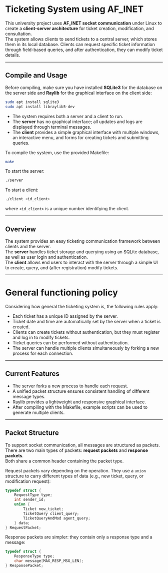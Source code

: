 # Ticketing System using AF_INET

This university project uses **AF_INET socket communication** under Linux to create a **client-server architecture** for ticket creation, modification, and consultation.  
The system allows clients to send tickets to a central server, which stores them in its local database. Clients can request specific ticket information through field-based queries, and after authentication, they can modify ticket details.  

---

## Compile and Usage

Before compiling, make sure you have installed **SQLite3** for the database on the server side and **Raylib** for the graphical interface on the client side:

```bash
sudo apt install sqlite3
sudo apt install libraylib5-dev
```

- The system requires both a server and a client to run.  
- The **server** has no graphical interface; all updates and logs are displayed through terminal messages.  
- The **client** provides a simple graphical interface with multiple windows, an interactive menu, and forms for creating tickets and submitting queries.  

To compile the system, use the provided Makefile:

```bash
make
```

To start the server:

```bash
./server
```

To start a client:

```bash
./client <id_client>
```

where `<id_client>` is a unique number identifying the client.  

---

## Overview

The system provides an easy ticketing communication framework between clients and the server.  
The **server** handles ticket storage and querying using an SQLite database, as well as user login and authentication.  
The **client** allows end users to interact with the server through a simple UI to create, query, and (after registration) modify tickets.  

---

# General functioning policy

Considering how general the ticketing system is, the following rules apply:

- Each ticket has a unique ID assigned by the server.
- Ticket date and time are automatically set by the server when a ticket is created.
- Clients can create tickets without authentication, but they must register and log in to modify tickets.
- Ticket queries can be performed without authentication.
- The server can handle multiple clients simultaneously by forking a new process for each connection.

---

## Current Features

- The server forks a new process to handle each request.  
- A unified packet structure ensures consistent handling of different message types.  
- Raylib provides a lightweight and responsive graphical interface.  
- After compiling with the Makefile, example scripts can be used to generate multiple clients.  

---

## Packet Structure

To support socket communication, all messages are structured as packets.  
There are two main types of packets: **request packets** and **response packets**.  
Both share a common header containing the packet type.  

Request packets vary depending on the operation. They use a `union` structure to carry different types of data (e.g., new ticket, query, or modification request):

```c
typedef struct {
    RequestType type;
    int sender_id;
    union {
        Ticket new_ticket;                    
        TicketQuery client_query;             
        TicketQueryAndMod agent_query;        
    } data;
} RequestPacket;
```

Response packets are simpler: they contain only a response type and a message:

```c
typedef struct {
    ResponseType type;
    char message[MAX_RESP_MSG_LEN];           
} ResponsePacket;
```
